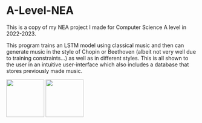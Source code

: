 # A-Level-NEA
This is a copy of my NEA project I made for Computer Science A level in 2022-2023.

This program trains an LSTM model using classical music and then can generate music in the style of Chopin or Beethoven (albeit not very well due to training constraints...) as well as in different styles. This is all shown to the user in an intuitive user-interface which also includes a database that stores previously made music.

<img src="https://github.com/blonke3/A-Level-NEA/assets/93889351/b90b8ac2-5518-475f-843d-2e8451ba5b0f" width="100">

<img src="https://github.com/blonke3/A-Level-NEA/assets/93889351/678d783c-3556-4c2e-996a-74eb0f330dd3" width="100">


